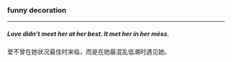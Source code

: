 ### funny decoration

---

##### Love didn’t meet her at her best. It met her in her mèss.

爱不曾在她状况最佳时来临，而是在她最混乱低潮时遇见她。